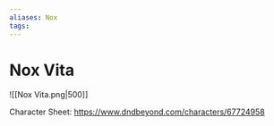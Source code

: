 ```yaml
---
aliases: Nox
tags: 
---
```


# Nox Vita

![[Nox Vita.png|500]]

Character Sheet: https://www.dndbeyond.com/characters/67724958
